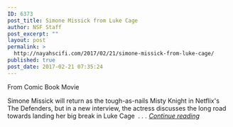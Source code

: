 ```yaml
---
ID: 6373
post_title: Simone Missick from Luke Cage
author: NSF Staff
post_excerpt: ""
layout: post
permalink: >
  http://nayahscifi.com/2017/02/21/simone-missick-from-luke-cage/
published: true
post_date: 2017-02-21 07:35:24
---
```

From Comic Book Movie

<span id="ctl00_ContentPlaceHolder1_m_summaryLBL">Simone Missick will return as the tough-as-nails Misty Knight in Netflix's The Defenders, but in a new interview, the actress discusses the long road towards landing her big break in Luke Cage<i>  . . . <a href="https://www.comicbookmovie.com/tv/marvel/luke_cage/simone-missick-on-fulfilling-her-dream-by-landing-luke-cage-a149087">Continue reading</a></i></span>